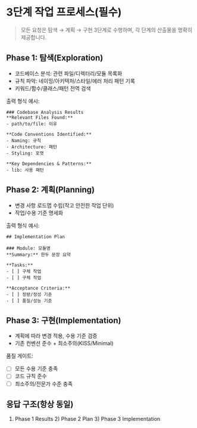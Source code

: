 # 3단계 작업 프로세스(필수)

> 모든 요청은 탐색 → 계획 → 구현 3단계로 수행하며, 각 단계의 산출물을 명확히 제공합니다.

## Phase 1: 탐색(Exploration)
- 코드베이스 분석: 관련 파일/디렉터리/모듈 목록화
- 규칙 파악: 네이밍/아키텍처/스타일/에러 처리 패턴 기록
- 키워드/함수/클래스/패턴 전역 검색

출력 형식 예시:
```
### Codebase Analysis Results
**Relevant Files Found:**
- path/to/file: 이유

**Code Conventions Identified:**
- Naming: 규칙
- Architecture: 패턴
- Styling: 포맷

**Key Dependencies & Patterns:**
- lib: 사용 패턴
```

## Phase 2: 계획(Planning)
- 변경 사항 로드맵 수립(작고 안전한 작업 단위)
- 작업/수용 기준 명세화

출력 형식 예시:
```
## Implementation Plan

### Module: 모듈명
**Summary:** 한두 문장 요약

**Tasks:**
- [ ] 구체 작업
- [ ] 구체 작업

**Acceptance Criteria:**
- [ ] 정량/정성 기준
- [ ] 품질/성능 기준
```

## Phase 3: 구현(Implementation)
- 계획에 따라 변경 적용, 수용 기준 검증
- 기존 컨벤션 준수 + 최소주의(KISS/Minimal)

품질 게이트:
- [ ] 모든 수용 기준 충족
- [ ] 코드 규칙 준수
- [ ] 최소주의/전문가 수준 충족

## 응답 구조(항상 동일)
1) Phase 1 Results  2) Phase 2 Plan  3) Phase 3 Implementation
